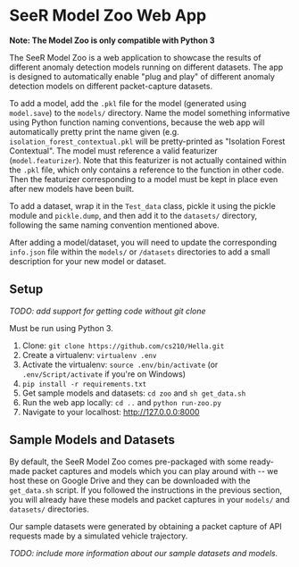 # SeeR Model Zoo Web App
**Note: The Model Zoo is only compatible with Python 3**

The SeeR Model Zoo is a web application to showcase the results of different anomaly detection models running on different datasets. The app is designed to automatically enable "plug and play" of different anomaly detection models on different packet-capture datasets.

To add a model, add the `.pkl` file for the model (generated using `model.save`) to the `models/` directory. Name the model something informative using Python function naming conventions, because the web app will automatically pretty print the name given (e.g. `isolation_forest_contextual.pkl` will be pretty-printed as "Isolation Forest Contextual". The model must reference a valid featurizer (`model.featurizer`). Note that this featurizer is not actually contained within the `.pkl` file, which only contains a reference to the function in other code. Then the featurizer corresponding to a model must be kept in place even after new models have been built.

To add a dataset, wrap it in the `Test_data` class, pickle it using the pickle module and `pickle.dump`, and then add it to the `datasets/` directory, following the same naming convention mentioned above.

After adding a model/dataset, you will need to update the corresponding `info.json` file within the `models/` or `/datasets` directories to add a small description for your
new model or dataset.

## Setup

*TODO: add support for getting code without git clone*

Must be run using Python 3.

 1. Clone: `git clone https://github.com/cs210/Hella.git`
 2. Create a virtualenv: `virtualenv .env`
 3. Activate the virtualenv: `source .env/bin/activate` (or `.env/Script/activate` if you're on Windows)
 4. `pip install -r requirements.txt`
 5. Get sample models and datasets: `cd zoo` and `sh get_data.sh`
 6. Run the web app locally: `cd ..` and `python run-zoo.py`
 7. Navigate to your localhost: http://127.0.0.0:8000

## Sample Models and Datasets
By default, the SeeR Model Zoo comes pre-packaged with some ready-made packet captures and models which you can play around with -- we host these on Google Drive and they can be downloaded with the `get_data.sh` script.  If you followed the instructions in the previous section, you will already have these models and packet captures in your `models/` and `datasets/` directories.

Our sample datasets were generated by obtaining a packet capture of API requests made by a simulated vehicle trajectory.

*TODO: include more information about our sample datasets and models.*
